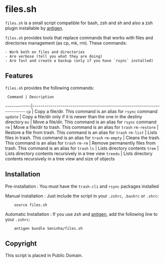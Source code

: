 files.sh
================================================================================

`files.sh` is a small script compatible for bash, zsh and sh and also a zsh plugin
installable by [antigen][1].

`files.sh` provides tools that replace commands that works with files and
directories management (as cp, mk, rm). These commands:

    - Work both on files and directories
    - Are verbose (tell you what they are doing)
    - Are fast and create a backup (only if you have `rsync` installed)


## Features

`files.sh` provides the following commands:

     Command | Description
-------------|--------------------------------------------------------------------------
        `cp` | Copy a file/dir. This command is an alias for `rsync` command
    `update` | Copy a file/dir only if it is newer than the one in the destiny directory
        `mv` | Move a file/dir. This command is an alias for `rsync` command
        `rm` | Move a file/dir to trash. This command is an alias for `trash`
`rm-restore` | Restore a file from trash. This command is an alias for `trash`
   `rm-list` | Lists files in trash. This command is an alias for `trash`
  `rm-empty` | Cleans the trash. This command is an alias for `trash`
     `rm-rm` | Remove permanently files from trash. This command is an alias for `trash`
        `ls` | Lists directory contents
      `tree` | Lists directory contents recursively in a tree view
    `treedu` | Lists directory contents recursively in a tree view and size of objects


## Installation

Pre-installation
:   You must have the `trash-cli` and `rsync` packages installed

Manual installation
:   Just include the script in your `.zshrc`, `.bashrc` or `.shrc`:
        
        source files.sh

Automatic Installation
:   If you use *zsh* and [antigen][1], add the following line to your `.zshrc`:

        antigen bundle Seninha/files.sh


## Copyright

This script is placed in Public Domain.


[1]: https://github.com/zsh-users/antigen
